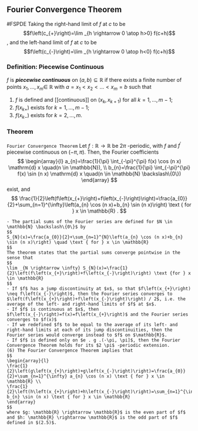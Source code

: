 ## Fourier Convergence Theorem
#FSPDE 
Taking the right-hand limit of $f$ at $c$ to be $$f\left(c_{+}\right)=\lim _{h \rightarrow 0 \atop h>0} f(c+h)$$, and the left-hand limit of $f$ at $c$ to be $$f\left(c_{-}\right)=\lim _{h \rightarrow 0 \atop h<0} f(c+h)$$

### Definition: Piecewise Continuous
$f$ is ***piecewise continuous*** on $(a, b) \subseteq \mathbb{R}$ if there exists a finite number of points $x_{1}, \ldots, x_{m} \in$ $\mathbb{R}$ with $a=x_{1}<x_{2}<\ldots<x_{m}=b$ such that
1) $f$ is defined and [[continuous]] on $\left(x_{k}, x_{k+1}\right)$ for all $k=1, \ldots, m-1 ;$
2) $f\left(x_{k+}\right)$ exists for $k=1, \ldots, m-1$;
3) $f\left(x_{k-}\right)$ exists for $k=2, \ldots, m$.

### Theorem
`Fourier Convergence Theorem`	Let $f: \mathbb{R} \rightarrow \mathbb{R}$ be $2 \pi$ -periodic, with $f$ and $f^{\prime}$ piecewise continuous on $(-\pi, \pi)$. Then, the Fourier coefficients
$$
\begin{array}{l}
a_{n}=\frac{1}{\pi} \int_{-\pi}^{\pi} f(x) \cos (n x) \mathrm{d} x \quad(n \in \mathbb{N}), \\
b_{n}=\frac{1}{\pi} \int_{-\pi}^{\pi} f(x) \sin (n x) \mathrm{d} x \quad(n \in \mathbb{N} \backslash\{0\})
\end{array}
$$
exist, and
$$
\frac{1}{2}\left(f\left(x_{+}\right)+f\left(x_{-}\right)\right)=\frac{a_{0}}{2}+\sum_{n=1}^{\infty}\left(a_{n} \cos (n x)+b_{n} \sin (n x)\right) \text { for } x \in \mathbb{R} .
$$

```ad-note
- The partial sums of the Fourier series are defined for $N \in \mathbb{N} \backslash\{0\}$ by
$$
S_{N}(x)=\frac{a_{0}}{2}+\sum_{n=1}^{N}\left(a_{n} \cos (n x)+b_{n} \sin (n x)\right) \quad \text { for } x \in \mathbb{R}
$$
The theorem states that the partial sums converge pointwise in the sense that
$$
\lim _{N \rightarrow \infty} S_{N}(x)=\frac{1}{2}\left(f\left(x_{+}\right)+f\left(x_{-}\right)\right) \text {for } x \in \mathbb{R}
$$
- If $f$ has a jump discontinuity at $x$, so that $f\left(x_{+}\right) \neq f\left(x_{-}\right)$, then the Fourier series converges to $\left(f\left(x_{+}\right)+f\left(x_{-}\right)\right) / 2$, i.e. the average of the left- and right-hand limits of $f$ at $x$.
- If $f$ is continuous at $x$, then $f\left(x_{-}\right)=f(x)=f\left(x_{+}\right)$ and the Fourier series converges to $f(x)$
- If we redefined $f$ to be equal to the average of its left- and right-hand limits at each of its jump discontinuities, then the Fourier series would converge instead to $f$ on $\mathbb{R}$.
- If $f$ is defined only on $e . g .(-\pi, \pi]$, then the Fourier Convergence Theorem holds for its $2 \pi$ -periodic extension.
(6) The Fourier Convergence Theorem implies that
$$
\begin{array}{l}
\frac{1}{2}\left(g\left(x_{+}\right)+g\left(x_{-}\right)\right)=\frac{a_{0}}{2}+\sum_{n=1}^{\infty} a_{n} \cos (n x) \text { for } x \in \mathbb{R} \\
\frac{1}{2}\left(h\left(x_{+}\right)+h\left(x_{-}\right)\right)=\sum_{n=1}^{\infty} b_{n} \sin (n x) \text { for } x \in \mathbb{R}
\end{array}
$$
where $g: \mathbb{R} \rightarrow \mathbb{R}$ is the even part of $f$ and $h: \mathbb{R} \rightarrow \mathbb{R}$ is the odd part of $f$ defined in $(2.5)$.
```
